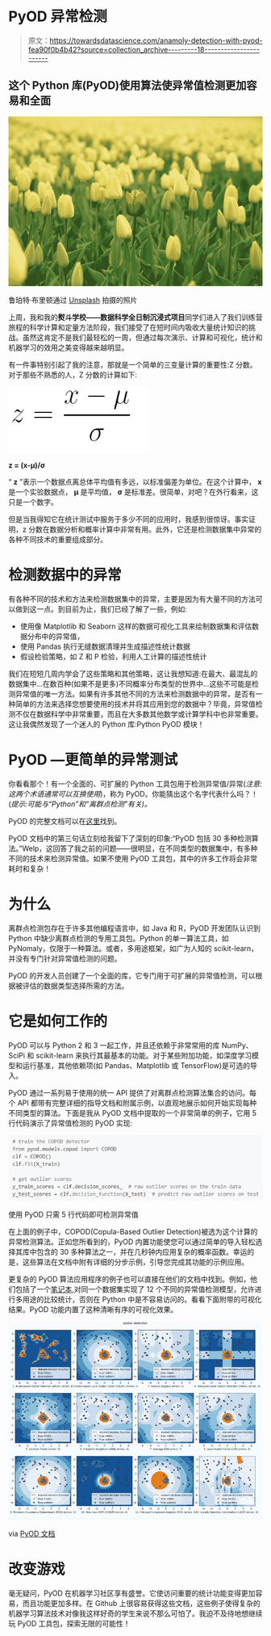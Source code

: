 # PyOD 异常检测

> 原文：<https://towardsdatascience.com/anamoly-detection-with-pyod-fea90f0b4b42?source=collection_archive---------18----------------------->

## 这个 Python 库(PyOD)使用算法使异常值检测更加容易和全面

![](img/8517f25ca45250914c8e8850faa2a1b3.png)

鲁珀特·布里顿通过 [Unsplash](https://unsplash.com/photos/l37N7a1lL6w) 拍摄的照片

上周，我和我的**熨斗学校——数据科学全日制沉浸式项目**同学们进入了我们训练营旅程的科学计算和定量方法阶段，我们接受了在短时间内吸收大量统计知识的挑战。虽然这肯定不是我们最轻松的一周，但通过每次演示、计算和可视化，统计和机器学习的效用之美变得越来越明显。

有一件事特别引起了我的注意，那就是一个简单的三变量计算的重要性:Z 分数。对于那些不熟悉的人，Z 分数的计算如下:

![](img/509309d27e6b1970d89435d03e22c440.png)

**z = (x-μ)/σ**

“ **z** ”表示一个数据点离总体平均值有多远，以标准偏差为单位。在这个计算中， **x** 是一个实验数据点， **μ** 是平均值， **σ** 是标准差。很简单，对吧？在外行看来，这只是一个数字。

但是当我得知它在统计测试中服务于多少不同的应用时，我感到很惊讶。事实证明，z 分数在数据分析和概率计算中非常有用。此外，它还是检测数据集中异常的各种不同技术的重要组成部分。

# 检测数据中的异常

有各种不同的技术和方法来检测数据集中的异常，主要是因为有大量不同的方法可以做到这一点。到目前为止，我们已经了解了一些，例如:

*   使用像 Matplotlib 和 Seaborn 这样的数据可视化工具来绘制数据集和评估数据分布中的异常值，
*   使用 Pandas 执行无缝数据清理并生成描述性统计数据
*   假设检验策略，如 Z 和 P 检验，利用人工计算的描述性统计

我们在短短几周内学会了这些策略和其他策略，这让我想知道:在最大、最混乱的数据集中…在数百种(如果不是更多)不同概率分布类型的世界中…这些不可能是检测异常值的唯一方法。如果有许多其他不同的方法来检测数据中的异常，是否有一种简单的方法来选择您想要使用的技术并将其应用到您的数据中？毕竟，异常值检测不仅在数据科学中非常重要，而且在大多数其他数学或计算学科中也非常重要。这让我偶然发现了一个迷人的 Python 库:Python PyOD 模块！

# **PyOD —更简单的异常测试**

你看看那个！有一个全面的、可扩展的 Python 工具包用于检测异常值/异常(*注意:这两个术语通常可以互换使用*)，称为 PyOD。你能猜出这个名字代表什么吗？！(*提示:可能与“Python”和“离群点检测”有关)。*

PyOD 的完整文档可以在[这里](https://pyod.readthedocs.io/en/latest/)找到。

PyOD 文档中的第三句话立刻给我留下了深刻的印象:“PyOD 包括 30 多种检测算法。”Welp，这回答了我之前的问题——很明显，在不同类型的数据集中，有多种不同的技术来检测异常值。如果不使用 PyOD 工具包，其中的许多工作将会非常耗时和复杂！

# 为什么

离群点检测包存在于许多其他编程语言中，如 Java 和 R，PyOD 开发团队认识到 Python 中缺少离群点检测的专用工具包。Python 的单一算法工具，如 PyNomaly，仅限于一种算法。或者，多用途框架，如广为人知的 scikit-learn，并没有专门针对异常值检测的问题。

PyOD 的开发人员创建了一个全面的库，它专门用于可扩展的异常值检测，可以根据被评估的数据类型选择所需的方法。

# 它是如何工作的

PyOD 可以与 Python 2 和 3 一起工作，并且还依赖于非常常用的库 NumPy、SciPi 和 scikit-learn 来执行其最基本的功能。对于某些附加功能，如深度学习模型和运行基准，其他依赖项(如 Pandas、Matplotlib 或 TensorFlow)是可选的导入。

PyOD 通过一系列易于使用的统一 API 提供了对离群点检测算法集合的访问。每个 API 都带有完整详细的指导文档和附属示例，以直观地展示如何开始实现每种不同类型的算法。下面是我从 PyOD 文档中提取的一个非常简单的例子，它用 5 行代码演示了异常值检测的 PyOD 实现:

![](img/154a723454eacf2efa4f2603f38302df.png)

使用 PyOD 只需 5 行代码即可检测异常值

在上面的例子中，COPOD(Copula-Based Outlier Detection)被选为这个计算的异常检测算法。正如您所看到的，PyOD 内置功能使您可以通过简单的导入轻松选择其库中包含的 30 多种算法之一，并在几秒钟内应用复杂的概率函数。幸运的是，这些算法在文档中附有详细的分步示例，引导您完成其功能的示例应用。

更复杂的 PyOD 算法应用程序的例子也可以直接在他们的文档中找到。例如，他们包括了一个[笔记本](https://github.com/yzhao062/pyod/blob/master/notebooks/Compare%20All%20Models.ipynb),对同一个数据集实现了 12 个不同的异常值检测模型，允许进行多用途的比较统计，否则在 Python 中是不容易访问的。看看下面附带的可视化结果。PyOD 功能内置了这种清晰有序的可视化效果。

![](img/8c56dc572920bdf3971e15ae45afc8b8.png)

via [PyOD 文档](https://pyod.readthedocs.io/en/latest/)

# 改变游戏

毫无疑问，PyOD 在机器学习社区享有盛誉。它使访问重要的统计功能变得更加容易，而且功能更加多样。在 Github 上很容易获得这些文档，这些例子使得复杂的机器学习算法技术对像我这样好奇的学生来说不那么可怕了。我迫不及待地想继续玩 PyOD 工具包，探索无限的可能性！